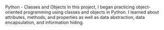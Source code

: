 Python - Classes and Objects
In this project, I began practicing object-oriented programming using classes and objects in Python. I learned about attributes, methods, and properties as well as data abstraction, data encapsulation, and information hiding.

